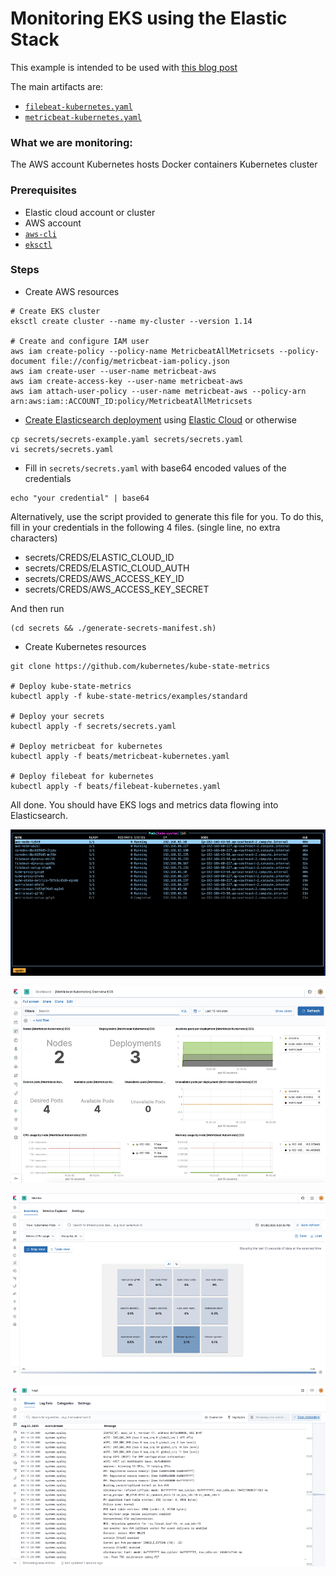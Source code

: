 # Monitoring EKS using the Elastic Stack

This example is intended to be used with [this blog post](https://placeholder)

The main artifacts are:
* [`filebeat-kubernetes.yaml`](beats/filebeat-kubernetes.yaml)
* [`metricbeat-kubernetes.yaml`](beats/metricbeat-kubernetes.yaml)

### What we are monitoring:
The AWS account
Kubernetes hosts 
Docker containers
Kubernetes cluster

### Prerequisites
* Elastic cloud account or cluster
* AWS account
* [`aws-cli`](https://aws.amazon.com/cli/)
* [`eksctl`](https://eksctl.io/)

### Steps

* Create AWS resources
```
# Create EKS cluster
eksctl create cluster --name my-cluster --version 1.14

# Create and configure IAM user
aws iam create-policy --policy-name MetricbeatAllMetricsets --policy-document file://config/metricbeat-iam-policy.json
aws iam create-user --user-name metricbeat-aws
aws iam create-access-key --user-name metricbeat-aws
aws iam attach-user-policy --user-name metricbeat-aws --policy-arn arn:aws:iam::ACCOUNT_ID:policy/MetricbeatAllMetricsets
```

* [Create Elasticsearch deployment](https://www.elastic.co/guide/en/cloud/current/ec-create-deployment.html) using [Elastic Cloud](https://www.elastic.co/cloud/) or otherwise

```
cp secrets/secrets-example.yaml secrets/secrets.yaml
vi secrets/secrets.yaml
```

* Fill in `secrets/secrets.yaml` with base64 encoded values of the credentials

```
echo "your credential" | base64
```

Alternatively, use the script provided to generate this file for you. To do this, fill in your credentials in the following 4 files. (single line, no extra characters)
- secrets/CREDS/ELASTIC_CLOUD_ID
- secrets/CREDS/ELASTIC_CLOUD_AUTH
- secrets/CREDS/AWS_ACCESS_KEY_ID
- secrets/CREDS/AWS_ACCESS_KEY_SECRET

And then run 

```
(cd secrets && ./generate-secrets-manifest.sh)
```

* Create Kubernetes resources

```
git clone https://github.com/kubernetes/kube-state-metrics

# Deploy kube-state-metrics
kubectl apply -f kube-state-metrics/examples/standard

# Deploy your secrets
kubectl apply -f secrets/secrets.yaml

# Deploy metricbeat for kubernetes
kubectl apply -f beats/metricbeat-kubernetes.yaml

# Deploy filebeat for kubernetes
kubectl apply -f beats/filebeat-kubernetes.yaml

```

All done. You should have EKS logs and metrics data flowing into Elasticsearch.

![K8s resources](images/k8s.png)

![K8s overview dashboard](images/k8s-overview.png)

![Metrics app](images/metrics-app.png)

![Logs resources](images/logs-app.png)
